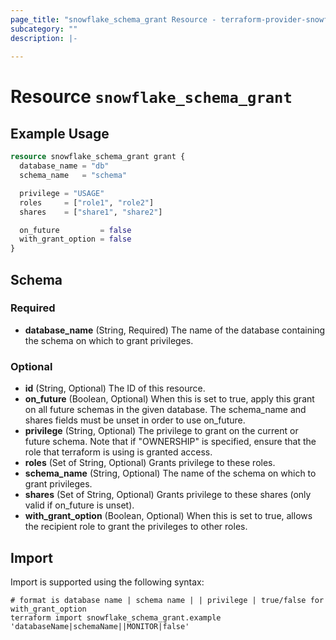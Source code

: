 ```yaml
---
page_title: "snowflake_schema_grant Resource - terraform-provider-snowflake"
subcategory: ""
description: |-
  
---
```


# Resource `snowflake_schema_grant`



## Example Usage

```terraform
resource snowflake_schema_grant grant {
  database_name = "db"
  schema_name   = "schema"

  privilege = "USAGE"
  roles     = ["role1", "role2"]
  shares    = ["share1", "share2"]

  on_future         = false
  with_grant_option = false
}
```

## Schema

### Required

- **database_name** (String, Required) The name of the database containing the schema on which to grant privileges.

### Optional

- **id** (String, Optional) The ID of this resource.
- **on_future** (Boolean, Optional) When this is set to true, apply this grant on all future schemas in the given database. The schema_name and shares fields must be unset in order to use on_future.
- **privilege** (String, Optional) The privilege to grant on the current or future schema. Note that if "OWNERSHIP" is specified, ensure that the role that terraform is using is granted access.
- **roles** (Set of String, Optional) Grants privilege to these roles.
- **schema_name** (String, Optional) The name of the schema on which to grant privileges.
- **shares** (Set of String, Optional) Grants privilege to these shares (only valid if on_future is unset).
- **with_grant_option** (Boolean, Optional) When this is set to true, allows the recipient role to grant the privileges to other roles.

## Import

Import is supported using the following syntax:

```shell
# format is database name | schema name | | privilege | true/false for with_grant_option
terraform import snowflake_schema_grant.example 'databaseName|schemaName||MONITOR|false'
```
